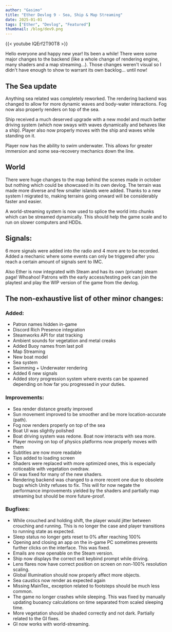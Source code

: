 ```yaml
---
author: "Gasimo"
title: "Ether Devlog 9 - Sea, Ship & Map Streaming"
date: 2025-01-01
tags: ["Ether", "Devlog", "Featured"]
thumbnail: /blog/dev9.png
---
```



{{< youtube IQErf2T90T8 >}}

Hello everyone and happy new year! Its been a while! There were some major changes to the backend (like a whole change of rendering engine, many shaders and a map streaming...). Those changes weren't visual so I didn't have enough to show to warrant its own backlog... until now!

## The Sea update

Anything sea related was completely reworked. The rendering backend was changed to allow for more dynamic waves and body-water interactions. Fog now also properly renders on top of the sea.

Ship received a much deserved upgrade with a new model and much better driving system (which now sways with waves dynamically and behaves like a ship). Player also now properly moves with the ship and waves while standing on it.

Player now has the ability to swim underwater. This allows for greater immersion and some sea-recovery mechanics down the line.

## World

There were huge changes to the map behind the scenes made in october but nothing which could be showcased in its own devlog. The terrain was made more diverse and few smaller islands were added. Thanks to a new system I migrated to, making terrains going onward will be considerably faster and easier.

A world-streaming system is now used to splice the world into chunks which can be streamed dynamically. This should help the game scale and to run on slower computers and HDDs.


## Signals:

6 more signals were added into the radio and 4 more are to be recorded. Added a mechanic where some events can only be triggered after you reach a certain amount of signals sent to IMC.

Also Ether is now integrated with Steam and has its own (private) steam page! Whoahoo! Patrons with the early access/testing perk can join the playtest and play the WIP version of the game from the devlog.

## The non-exhaustive list of other minor changes:

### Added:
- Patron names hidden in-game
- Discord Rich Presence integration
- Steamworks API for stat tracking
- Ambient sounds for vegetation and metal creaks
- Added Buoy names from last poll
- Map Streaming
- New boat model
- Sea system
- Swimming + Underwater rendering
- Added 6 new signals
- Added story progression system where events can be spawned depending on how far you progressed in your duties.

### Improvements:
- Sea render distance greatly improved
- Sun movement improved to be smoother and be more location-accurate (path).
- Fog now renders properly on top of the sea
- Boat UI was slightly polished
- Boat driving system was redone. Boat now interacts with sea more.
- Player moving on top of physics platforms now properly moves with them
- Subtitles are now more readable
- Tips added to loading screen
- Shaders were replaced with more optimized ones, this is especially noticeable with vegetation ovedraw.
- GI was fixed for many of the new shaders.
- Rendering backend was changed to a more recent one due to obsolete bugs which Unity refuses to fix. This will for now negate the performance improvements yielded by the shaders and partially map streaming but should be more future-proof.

### Bugfixes:
- While crouched and holding shift, the player would jitter between crouching and running. This is no longer the case and player transitions to running state as expected.
- Sleep status no longer gets reset to 0% after reaching 100%
- Opening and closing an app on the in-game PC sometimes prevents further clicks on the interface. This was fixed.
- Emails are now openable on the Steam version.
- Ship now displays the correct exit keybind prompt while driving.
- Lens flares now have correct position on screen on non-100% resolution scaling.
- Global Illumination should now properly affect more objects.
- Sea caustics now render as expected again
- Missing MainTex_ exception related to footsteps should be much less common.
- The game no longer crashes while sleeping. This was fixed by manually updating buoancy calculations on time separated from scaled sleeping time. 
- More vegetation should be shaded correctly and not dark. Partially related to the GI fixes.
- GI now works with world-streaming.